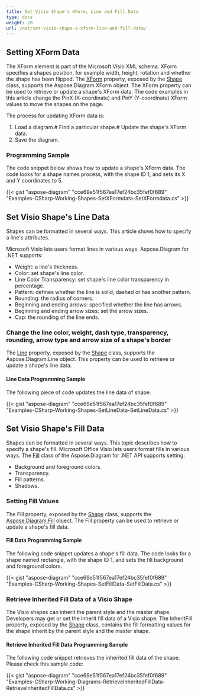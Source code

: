 ```yaml
---
title: Set Visio Shape's XForm, Line and Fill Data
type: docs
weight: 20
url: /net/set-visio-shape-s-xform-line-and-fill-data/
---
```


## **Setting XForm Data**
The XForm element is part of the Microsoft Visio XML schema. XForm specifies a shapes position, for example width, height, rotation and whether the shape has been flipped. The [XForm](http://www.aspose.com/api/net/diagram/aspose.diagram/xform) property, exposed by the [Shape](http://www.aspose.com/api/net/diagram/aspose.diagram/shape) class, supports the Aspose.Diagram.XForm object. The XForm property can be used to retrieve or update a shape's XForm data. The code examples in this article change the PinX (X-coordinate) and PinY (Y-coordinate) XForm values to move the shapes on the page.

The process for updating XForm data is:

1. Load a diagram.# Find a particular shape.# Update the shape's XForm data.
1. Save the diagram.
### **Programming Sample**
The code snippet below shows how to update a shape's XForm data. The code looks for a shape names process, with the shape ID 1, and sets its X and Y coordinates to 5.

{{< gist "aspose-diagram" "cce69e51f567ea17ef24bc35fef0f689" "Examples-CSharp-Working-Shapes-SetXFormdata-SetXFormdata.cs" >}}
## **Set Visio Shape's Line Data**
Shapes can be formatted in several ways. This article shows how to specify a line's attributes.

Microsoft Visio lets users format lines in various ways. Aspose.Diagram for .NET supports:

- Weight: a line's thickness.
- Color: set shape's line color.
- Line Color Transparency: set shape's line color transparency in percentage.
- Pattern: defines whether the line is solid, dashed or has another pattern.
- Rounding: the radius of corners.
- Beginning and ending arrows: specified whether the line has arrows.
- Beginning and ending arrow sizes: set the arrow sizes.
- Cap: the rounding of the line ends.
### **Change the line color, weight, dash type, transparency, rounding, arrow type and arrow size of a shape's border**
The [Line](http://www.aspose.com/api/net/diagram/aspose.diagram/line) property, exposed by the [Shape](http://www.aspose.com/api/net/diagram/aspose.diagram/shape) class, supports the Aspose.Diagram.Line object. This property can be used to retrieve or update a shape's line data.
#### **Line Data Programming Sample**
The following piece of code updates the line data of shape.

{{< gist "aspose-diagram" "cce69e51f567ea17ef24bc35fef0f689" "Examples-CSharp-Working-Shapes-SetLineData-SetLineData.cs" >}}
## **Set Visio Shape's Fill Data**
Shapes can be formatted in several ways. This topic describes how to specify a shape's fill. Microsoft Office Visio lets users format fills in various ways. The [Fill](http://www.aspose.com/api/net/diagram/aspose.diagram/fill) class of the Aspose.Diagram for .NET API supports setting:

- Background and foreground colors.
- Transparency.
- Fill patterns.
- Shadows.
### **Setting Fill Values**
The Fill property, exposed by the [Shape](http://www.aspose.com/api/net/diagram/aspose.diagram/shape) class, supports the [Aspose.Diagram.Fill](http://www.aspose.com/api/net/diagram/aspose.diagram/fill) object. The Fill property can be used to retrieve or update a shape's fill data.
#### **Fill Data Programming Sample**
The following code snippet updates a shape's fill data. The code looks for a shape named rectangle, with the shape ID 1, and sets the fill background and foreground colors.

{{< gist "aspose-diagram" "cce69e51f567ea17ef24bc35fef0f689" "Examples-CSharp-Working-Shapes-SetFillData-SetFillData.cs" >}}
### **Retrieve Inherited Fill Data of a Visio Shape**
The Visio shapes can inherit the parent style and the master shape. Developers may get or set the inherit fill data of a Visio shape. The InheritFill property, exposed by the [Shape](http://www.aspose.com/api/net/diagram/aspose.diagram/shape) class, contains the fill formatting values for the shape inherit by the parent style and the master shape.
#### **Retrieve Inherited Fill Data Programming Sample**
The following code snippet retrieves the inherited fill data of the shape. Please check this sample code:

{{< gist "aspose-diagram" "cce69e51f567ea17ef24bc35fef0f689" "Examples-CSharp-Working-Diagrams-RetrieveInheritedFillData-RetrieveInheritedFillData.cs" >}}
